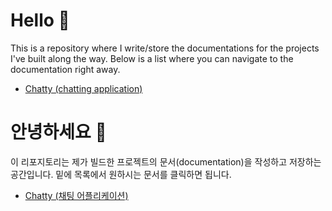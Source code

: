 # Hello 👋

This is a repository where I write/store the documentations for the projects I've built along the way. Below is a list where you can navigate to the documentation right away.

- [Chatty (chatting application)](https://github.com/hampak/project-documentation/blob/main/chatty/documentation-en.md)


# 안녕하세요 👋

이 리포지토리는 제가 빌드한 프로젝트의 문서(documentation)을 작성하고 저장하는 공간입니다. 밑에 목록에서 원하시는 문서를 클릭하면 됩니다.

- [Chatty (채팅 어플리케이션)](https://github.com/hampak/project-documentation/blob/main/chatty/documentation.md)
